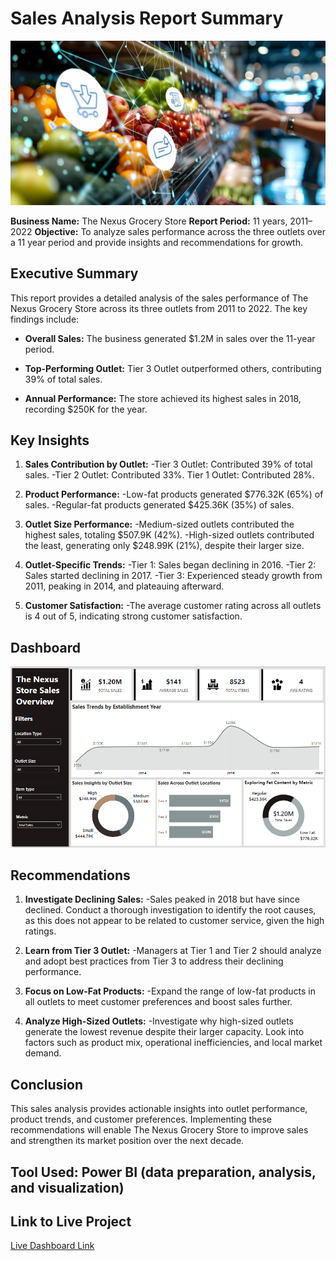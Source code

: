 # Sales Analysis Report Summary
![Alt text](grocery_analysis.webp)

**Business Name:** The Nexus Grocery Store
**Report Period:** 11 years, 2011–2022
**Objective:** To analyze sales performance across the three outlets over a 11 year period and provide insights and recommendations for growth.

## Executive Summary

This report provides a detailed analysis of the sales performance of The Nexus Grocery Store across its three outlets from 2011 to 2022. 
The key findings include:

 - **Overall Sales:** The business generated $1.2M in sales over the 11-year period.
 
 - **Top-Performing Outlet:** Tier 3 Outlet outperformed others, contributing 39% of total sales.
 
 - **Annual Performance:** The store achieved its highest sales in 2018, recording $250K for the year.

## Key Insights
1. **Sales Contribution by Outlet:**
 -Tier 3 Outlet: Contributed 39% of total sales.
 -Tier 2 Outlet: Contributed 33%.
Tier 1 Outlet: Contributed 28%.

2. **Product Performance:**
 -Low-fat products generated $776.32K (65%) of sales.
 -Regular-fat products generated $425.36K (35%) of sales.

3. **Outlet Size Performance:**
 -Medium-sized outlets contributed the highest sales, totaling $507.9K (42%).
 -High-sized outlets contributed the least, generating only $248.99K (21%), despite their larger size.

4. **Outlet-Specific Trends:**
 -Tier 1: Sales began declining in 2016.
 -Tier 2: Sales started declining in 2017.
 -Tier 3: Experienced steady growth from 2011, peaking in 2014, and plateauing afterward.

5. **Customer Satisfaction:**
 -The average customer rating across all outlets is 4 out of 5, indicating strong customer satisfaction.

## Dashboard
![Alt text](store_dashboard.PNG)

## Recommendations
1. **Investigate Declining Sales:**
 -Sales peaked in 2018 but have since declined. Conduct a thorough investigation to identify the root causes, as this does not appear to be related to customer service, given the high ratings.

2. **Learn from Tier 3 Outlet:**
 -Managers at Tier 1 and Tier 2 should analyze and adopt best practices from Tier 3 to address their declining performance.

3. **Focus on Low-Fat Products:**
 -Expand the range of low-fat products in all outlets to meet customer preferences and boost sales further.

4. **Analyze High-Sized Outlets:**
 -Investigate why high-sized outlets generate the lowest revenue despite their larger capacity. Look into factors such as product mix, operational inefficiencies, and local market demand.

## Conclusion
This sales analysis provides actionable insights into outlet performance, product trends, and customer preferences. Implementing these recommendations will enable The Nexus Grocery Store to improve sales and strengthen its market position over the next decade.

## Tool Used: Power BI (data preparation, analysis, and visualization)

## Link to Live Project
[Live Dashboard Link](https://app.powerbi.com/view?r=eyJrIjoiZjNjNGY4NGYtZDUxZS00NmZmLTk5ZTItYWE3ZDM1ZTlmMzliIiwidCI6IjZjNzQ3Mzg1LTUyNTktNDcwMS05MTkzLTc5ZTkxNWNlYjA3ZSJ9)



